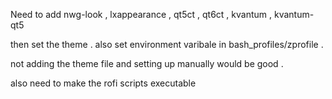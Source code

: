 Need to add nwg-look , lxappearance , qt5ct , qt6ct , kvantum , kvantum-qt5 

then set the theme . 
also set environment varibale in bash_profiles/zprofile .

not adding the theme file and setting up manually would be good . 

also need to make the rofi scripts executable
